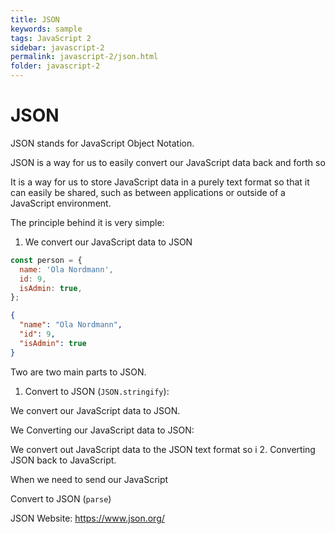 ```yaml
---
title: JSON
keywords: sample
tags: JavaScript 2
sidebar: javascript-2
permalink: javascript-2/json.html
folder: javascript-2
---
```


# JSON

JSON stands for JavaScript Object Notation.

JSON is a way for us to easily convert our JavaScript data back and forth so

It is a way for us to store JavaScript data in a purely text format so that it can easily be shared, such as between applications or outside of a JavaScript environment.

The principle behind it is very simple:

1. We convert our JavaScript data to JSON

```js
const person = {
  name: 'Ola Nordmann',
  id: 9,
  isAdmin: true,
};
```

```json
{
  "name": "Ola Nordmann",
  "id": 9,
  "isAdmin": true
}
```

Two are two main parts to JSON.

1. Convert to JSON (`JSON.stringify`):

We convert our JavaScript data to JSON.

We Converting our JavaScript data to JSON:

We convert out JavaScript data to the JSON text format so i 2. Converting JSON back to JavaScript.

When we need to send our JavaScript

Convert to JSON (`parse`)

JSON Website: https://www.json.org/
